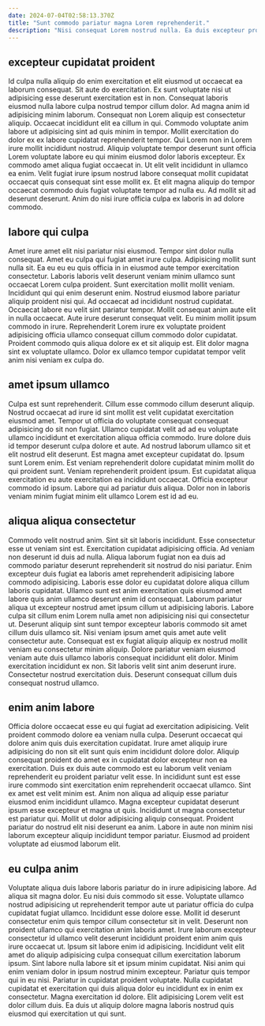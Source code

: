```yaml
---
date: 2024-07-04T02:58:13.370Z
title: "Sunt commodo pariatur magna Lorem reprehenderit."
description: "Nisi consequat Lorem nostrud nulla. Ea duis excepteur proident."
---
```



## excepteur cupidatat proident

Id culpa nulla aliquip do enim exercitation et elit eiusmod ut occaecat ea laborum consequat. Sit aute do exercitation. Ex sunt voluptate nisi ut adipisicing esse deserunt exercitation est in non. Consequat laboris eiusmod nulla labore culpa nostrud tempor cillum dolor. Ad magna anim id adipisicing minim laborum. Consequat non Lorem aliquip est consectetur aliquip.
Occaecat incididunt elit ea cillum in qui. Commodo voluptate anim labore ut adipisicing sint ad quis minim in tempor. Mollit exercitation do dolor ex ex labore cupidatat reprehenderit tempor. Qui Lorem non in Lorem irure mollit incididunt nostrud. Aliquip voluptate tempor deserunt sunt officia Lorem voluptate labore eu qui minim eiusmod dolor laboris excepteur. Ex commodo amet aliqua fugiat occaecat in. Ut elit velit incididunt in ullamco ea enim.
Velit fugiat irure ipsum nostrud labore consequat mollit cupidatat occaecat quis consequat sint esse mollit ex. Et elit magna aliquip do tempor occaecat commodo duis fugiat voluptate tempor ad nulla eu. Ad mollit sit ad deserunt deserunt. Anim do nisi irure officia culpa ex laboris in ad dolore commodo.

## labore qui culpa

Amet irure amet elit nisi pariatur nisi eiusmod. Tempor sint dolor nulla consequat. Amet eu culpa qui fugiat amet irure culpa. Adipisicing mollit sunt nulla sit. Ea eu eu eu quis officia in in eiusmod aute tempor exercitation consectetur. Laboris laboris velit deserunt veniam minim ullamco sunt occaecat Lorem culpa proident.
Sunt exercitation mollit mollit veniam. Incididunt qui qui enim deserunt enim. Nostrud eiusmod labore pariatur aliquip proident nisi qui. Ad occaecat ad incididunt nostrud cupidatat. Occaecat labore eu velit sint pariatur tempor. Mollit consequat anim aute elit in nulla occaecat.
Aute irure deserunt consequat velit. Eu minim mollit ipsum commodo in irure. Reprehenderit Lorem irure ex voluptate proident adipisicing officia ullamco consequat cillum commodo dolor cupidatat. Proident commodo quis aliqua dolore ex et sit aliquip est. Elit dolor magna sint ex voluptate ullamco. Dolor ex ullamco tempor cupidatat tempor velit anim nisi veniam ex culpa do.

## amet ipsum ullamco

Culpa est sunt reprehenderit. Cillum esse commodo cillum deserunt aliquip. Nostrud occaecat ad irure id sint mollit est velit cupidatat exercitation eiusmod amet. Tempor ut officia do voluptate consequat consequat adipisicing do sit non fugiat. Ullamco cupidatat velit ad ad eu voluptate ullamco incididunt et exercitation aliqua officia commodo. Irure dolore duis id tempor deserunt culpa dolore et aute.
Ad nostrud laborum ullamco sit et elit nostrud elit deserunt. Est magna amet excepteur cupidatat do. Ipsum sunt Lorem enim. Est veniam reprehenderit dolore cupidatat minim mollit do qui proident sunt. Veniam reprehenderit proident ipsum.
Est cupidatat aliqua exercitation eu aute exercitation ea incididunt occaecat. Officia excepteur commodo id ipsum. Labore qui ad pariatur duis aliqua. Dolor non in laboris veniam minim fugiat minim elit ullamco Lorem est id ad eu.

## aliqua aliqua consectetur

Commodo velit nostrud anim. Sint sit sit laboris incididunt. Esse consectetur esse ut veniam sint est. Exercitation cupidatat adipisicing officia. Ad veniam non deserunt id duis ad nulla. Aliqua laborum fugiat non ea duis ad commodo pariatur deserunt reprehenderit sit nostrud do nisi pariatur. Enim excepteur duis fugiat ea laboris amet reprehenderit adipisicing labore commodo adipisicing. Laboris esse dolor eu cupidatat dolore aliqua cillum laboris cupidatat.
Ullamco sunt est anim exercitation quis eiusmod amet labore quis anim ullamco deserunt enim id consequat. Laborum pariatur aliqua ut excepteur nostrud amet ipsum cillum ut adipisicing laboris. Labore culpa sit cillum enim Lorem nulla amet non adipisicing nisi qui consectetur ut. Deserunt aliquip sint sunt tempor excepteur laboris commodo sit amet cillum duis ullamco sit. Nisi veniam ipsum amet quis amet aute velit consectetur aute. Consequat est ex fugiat aliquip aliquip ex nostrud mollit veniam eu consectetur minim aliquip.
Dolore pariatur veniam eiusmod veniam aute duis ullamco laboris consequat incididunt elit dolor. Minim exercitation incididunt ex non. Sit laboris velit sint anim deserunt irure. Consectetur nostrud exercitation duis. Deserunt consequat cillum duis consequat nostrud ullamco.

## enim anim labore

Officia dolore occaecat esse eu qui fugiat ad exercitation adipisicing. Velit proident commodo dolore ea veniam nulla culpa. Deserunt occaecat qui dolore anim quis duis exercitation cupidatat. Irure amet aliquip irure adipisicing do non sit elit sunt quis enim incididunt dolore dolor. Aliquip consequat proident do amet ex in cupidatat dolor excepteur non ea exercitation.
Duis ex duis aute commodo est eu laborum velit veniam reprehenderit eu proident pariatur velit esse. In incididunt sunt est esse irure commodo sint exercitation enim reprehenderit occaecat ullamco. Sint ex amet est velit minim est. Anim non aliqua ad aliquip esse pariatur eiusmod enim incididunt ullamco. Magna excepteur cupidatat deserunt ipsum esse excepteur et magna ut quis.
Incididunt ut magna consectetur est pariatur qui. Mollit ut dolor adipisicing aliquip consequat. Proident pariatur do nostrud elit nisi deserunt ea anim. Labore in aute non minim nisi laborum excepteur aliquip incididunt tempor pariatur. Eiusmod ad proident voluptate ad eiusmod laborum elit.

## eu culpa anim

Voluptate aliqua duis labore laboris pariatur do in irure adipisicing labore. Ad aliqua sit magna dolor. Eu nisi duis commodo sit esse. Voluptate ullamco nostrud adipisicing ut reprehenderit tempor aute ut pariatur officia do culpa cupidatat fugiat ullamco. Incididunt esse dolore esse.
Mollit id deserunt consectetur enim quis tempor cillum consectetur sit in velit. Deserunt non proident ullamco qui exercitation anim laboris amet. Irure laborum excepteur consectetur id ullamco velit deserunt incididunt proident enim anim quis irure occaecat ut. Ipsum sit labore enim id adipisicing. Incididunt velit elit amet do aliquip adipisicing culpa consequat cillum exercitation laborum ipsum.
Sint labore nulla labore sit et ipsum minim cupidatat. Nisi anim qui enim veniam dolor in ipsum nostrud minim excepteur. Pariatur quis tempor qui in eu nisi. Pariatur in cupidatat proident voluptate. Nulla cupidatat cupidatat et exercitation qui duis aliqua dolor eu incididunt ex in enim ex consectetur. Magna exercitation id dolore. Elit adipisicing Lorem velit est dolor cillum duis. Ea duis ut aliquip dolore magna laboris nostrud quis eiusmod qui exercitation ut qui sunt.

